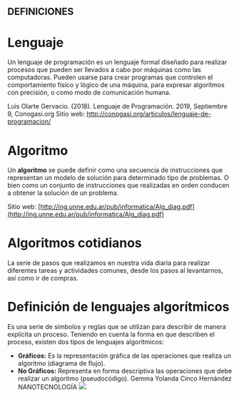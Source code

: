 ## DEFINICIONES

# Lenguaje
Un lenguaje de programación es un lenguaje formal diseñado para realizar procesos que pueden ser llevados a cabo por máquinas como las computadoras. Pueden usarse para crear programas que controlen el comportamiento físico y lógico de una máquina, para expresar algoritmos con precisión, o como modo de comunicación humana.  

Luis Olarte Gervacio. (2018). Lenguaje de Programación. 2019, Septiembre 9, Conogasi.org Sitio web: http://conogasi.org/articulos/lenguaje-de-programacion/

# Algoritmo
Un **algoritmo** se puede definir como una secuencia de instrucciones que representan un modelo de solución para determinado tipo de problemas. O bien como un conjunto de instrucciones que realizadas en orden conducen a obtener la solución de un problema.

Sitio web: [http://ing.unne.edu.ar/pub/informatica/Alg_diag.pdf](http://ing.unne.edu.ar/pub/informatica/Alg_diag.pdf)

# Algoritmos cotidianos
La serie de pasos que realizamos en nuestra vida diaria para realizar diferentes tareas y actividades comunes, desde los pasos al levantarnos, así como ir de compras.

# Definición de lenguajes algorítmicos
Es una serie de símbolos y reglas que se utilizan para describir de manera explícita un proceso. Teniendo en cuenta la forma en que describen el proceso, existen dos tipos de lenguajes algorítmicos:

-   **Gráficos:** Es la representación gráfica de las operaciones que realiza un algoritmo (diagrama de flujo).
- **No Gráficos:** Representa en forma descriptiva las operaciones que debe realizar un algoritmo (pseudocódigo).
Gemma Yolanda Cinco Hernández
NANOTECNOLOGÍA
![](http://conogasi.org/wp-content/uploads/2017/09/ALGORITMO.png)
